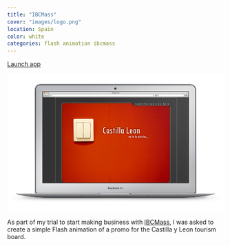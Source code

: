 ```yaml
---
title: "IBCMass"
cover: "images/logo.png"
location: Spain
color: white
categories: flash animation ibcmass
---
```


<p class="align-center">
<a class="btn" href="http://work.joanmira.com/desktop/ibcmass/castillaleon" target="_blank">Launch app</a>
</p>

![](./images/1.jpg)

As part of my trial to start making business with [IBCMass](http://www.ibcmass.com/), I was asked to create a simple Flash animation of a promo for the Castilla y Leon tourism board.
